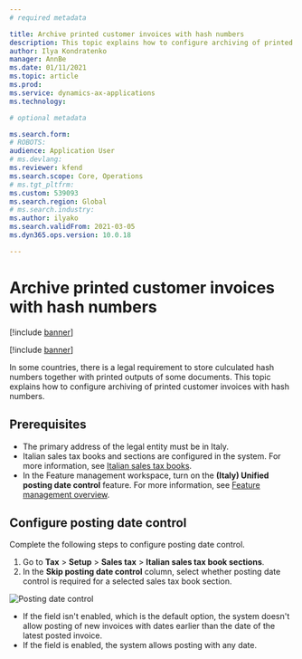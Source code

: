 ```yaml
---
# required metadata

title: Archive printed customer invoices with hash numbers
description: This topic explains how to configure archiving of printed customer invoices with hash numbers.  
author: Ilya Kondratenko
manager: AnnBe
ms.date: 01/11/2021
ms.topic: article
ms.prod: 
ms.service: dynamics-ax-applications
ms.technology: 

# optional metadata

ms.search.form:  
# ROBOTS: 
audience: Application User
# ms.devlang: 
ms.reviewer: kfend
ms.search.scope: Core, Operations
# ms.tgt_pltfrm: 
ms.custom: 539093
ms.search.region: Global
# ms.search.industry: 
ms.author: ilyako
ms.search.validFrom: 2021-03-05
ms.dyn365.ops.version: 10.0.18

---
```


# Archive printed customer invoices with hash numbers

[!include [banner](../includes/banner.md)]

[!include [banner](../includes/preview-banner.md)]

In some countries, there is a legal requirement to store culculated hash numbers together with printed outputs of some documents.
This topic explains how to configure archiving of printed customer invoices with hash numbers.

## Prerequisites

- The primary address of the legal entity must be in Italy.
- Italian sales tax books and sections are configured in the system. For more information, see [Italian sales tax books](emea-ita-fiscal-books.md).
- In the Feature management workspace, turn on the **(Italy) Unified posting date control** feature. For more information, see [Feature management overview](../../fin-ops-core/fin-ops/get-started/feature-management/feature-management-overview.md).

## Configure posting date control
Complete the following steps to configure posting date control.

1. Go to **Tax** > **Setup** > **Sales tax** > **Italian sales tax book sections**. 
2. In the **Skip posting date control** column, select whether posting date control is required for a selected sales tax book section.

![Posting date control](media/emea-ita-post-date-control.jpg)

 - If the field isn't enabled, which is the default option, the system doesn't allow posting of new invoices with dates earlier than the date of the latest posted invoice.  
 - If the field is enabled, the system allows posting with any date.

